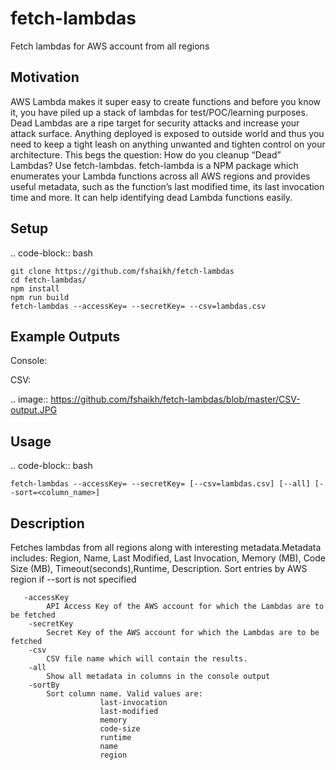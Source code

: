 # fetch-lambdas
Fetch lambdas for AWS account from all regions

## Motivation
AWS Lambda makes it super easy to create functions and before you know it, you have piled up a stack of lambdas for
test/POC/learning purposes. Dead Lambdas are a ripe target for security attacks and increase your attack surface. Anything deployed is
exposed to outside world and thus you need to keep a tight leash on anything unwanted and tighten control on your architecture.
This begs the question: How do you cleanup “Dead” Lambdas? Use fetch-lambdas.
   fetch-lambda is a NPM package which enumerates your Lambda functions across all AWS regions and provides useful metadata,
such as the function’s last modified time, its last invocation time and more. It can help identifying dead Lambda functions easily.

## Setup
.. code-block:: bash

    git clone https://github.com/fshaikh/fetch-lambdas
    cd fetch-lambdas/
    npm install
    npm run build
    fetch-lambdas --accessKey= --secretKey= --csv=lambdas.csv

## Example Outputs

Console:

CSV:

.. image:: https://github.com/fshaikh/fetch-lambdas/blob/master/CSV-output.JPG

## Usage
.. code-block:: bash

    fetch-lambdas --accessKey= --secretKey= [--csv=lambdas.csv] [--all] [--sort=<column_name>]

## Description
 Fetches lambdas from all regions along with interesting metadata.Metadata includes:
       Region, Name, Last Modified, Last Invocation, Memory (MB), Code Size (MB), Timeout(seconds),Runtime, Description.
       Sort entries by AWS region if --sort is not specified

       -accessKey
            API Access Key of the AWS account for which the Lambdas are to be fetched
        -secretKey
            Secret Key of the AWS account for which the Lambdas are to be fetched
        -csv
            CSV file name which will contain the results. 
        -all
            Show all metadata in columns in the console output
        -sortBy
            Sort column name. Valid values are:
                        last-invocation
                        last-modified
                        memory
                        code-size
                        runtime
                        name
                        region
